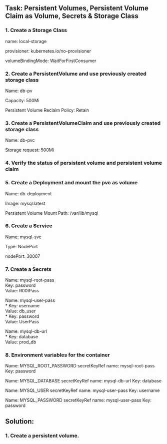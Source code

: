 ## Task: Persistent Volumes, Persistent Volume Claim as Volume, Secrets & Storage Class

### 1. Create a Storage Class

   name: local-storage

   provisioner: kubernetes.io/no-provisioner

   volumeBindingMode: WaitForFirstConsumer

### 2. Create a PersistentVolume and use previously created storage class

   Name: db-pv

   Capacity: 500Mi

   Persistent Volume Reclaim Policy: Retain

### 3. Create a PersistentVolumeClaim and use previously created storage class  

   Name: db-pvc  
   
   Storage request: 500Mi

### 4. Verify the status of persistent volume and persistent volume claim

### 5. Create a Deployment and mount the pvc as volume  

   Name: db-deployment  
   
   Image: mysql:latest  
   
   Persistent Volume Mount Path: /var/lib/mysql

### 6. Create a Service  

   Name: mysql-svc  
   
   Type: NodePort  
   
   nodePort: 30007

### 7. Create a Secrets  

   Name: mysql-root-pass <br/>
   Key: password <br/>
   Value: R00tPass <br/>
   
   Name: mysql-user-pass <br/>
    * Key: username <br/>
        Value: db_user <br/>
    * Key: password <br/>
        Value: UserPass <br/>
   
   Name: mysql-db-url  
    * Key: database  
        Value: prod_db

### 8. Environment variables for the container  

   Name: MYSQL_ROOT_PASSWORD
      secretKeyRef name: mysql-root-pass
      Key: password  

   Name: MYSQL_DATABASE
      secretKeyRef name: mysql-db-url
      Key: database  
      
   Name: MYSQL_USER
      secretKeyRef name: mysql-user-pass
      Key: username  
      
   Name: MYSQL_PASSWORD
      secretKeyRef name: mysql-user-pass
      Key: password

## Solution:

### 1. Create a persistent volume.
    
    
